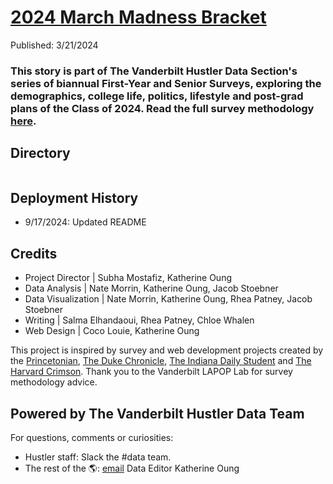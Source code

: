 # [2024 March Madness Bracket](url)
Published: 3/21/2024 <br>
### This story is part of The Vanderbilt Hustler Data Section's series of biannual First-Year and Senior Surveys, exploring the demographics, college life, politics, lifestyle and post-grad plans of the Class of 2024. Read the full survey methodology [here](https://vanderbilthustler.github.io/Classof2024SeniorSurvey/methodology.html).

## Directory
```bash
```

## Deployment History
- 9/17/2024: Updated README

## Credits
- Project Director | Subha Mostafiz, Katherine Oung
- Data Analysis | Nate Morrin, Katherine Oung, Jacob Stoebner
- Data Visualization | Nate Morrin, Katherine Oung, Rhea Patney, Jacob Stoebner
- Writing | Salma Elhandaoui, Rhea Patney, Chloe Whalen
- Web Design | Coco Louie, Katherine Oung

This project is inspired by survey and web development projects created by the [Princetonian](https://projects.dailyprincetonian.com/frosh-survey-25/index.html), [The Duke Chronicle](https://www.dukechronicle.com/article/2022/01/duke-university-chronicle-first-year-survey-meet-class-of-2025-demographic-race-gender-income), [The Indiana Daily Student](https://specials.idsnews.com/afghanistan-taliban-visa-asylum-immigration-bloomington/) and [The Harvard Crimson](https://features.thecrimson.com/2021/freshman-survey/). Thank you to the Vanderbilt LAPOP Lab for survey methodology advice.

## Powered by The Vanderbilt Hustler Data Team
For questions, comments or curiosities: 
- Hustler staff: Slack the #data team. 
- The rest of the 🌎: [email](mailto:katherine.oung@vanderbilt.edu) Data Editor Katherine Oung
